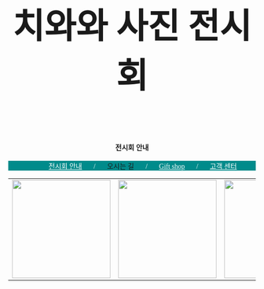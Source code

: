 <!DOCTYPE html>
<html lang="ko">
<head>
<meta charset="utf-8">
<style>
    img {display: block; margin: 0px auto;}
body {
    background-image: url("./배경\ 1\ 웹디자인.png");
}
    body { font-family: "THE뉴스속보";}
    h3{font-size: 70px;
        text-align: center;
    }
    h4 {text-align: center;}
    ul {text-align: center;}
    p{line-height: 160%;}    
</style>
</head>
<body>
    <div>
        <h3>치와와 사진 전시회</h3>
        <img src="치와와사진전시회1.png" alt="">
    </div>
</body>
<style>
    ul {
        background-color: darkcyan;
        padding: 10px
        text-aling: center;
        color: white;
    }
    li {
        display: inline;
        margin-left: 20px;
    }
    a:link, a:visited, a:active{
        color: white;
        text-decoration: underline;
    }
    a:hover {
        color: wheat;
        text-decoration: underline;
    }
</style>
</head>
<body>
    <h4>전시회 안내</h4>
    <ul>
        <li><a href="#">전시회 안내</a></li>
        <li>/</li>
        <li><a herf="#">오시는 길</a></li>
        <li>/</li>
        <li><a href="#">Gift shop</a></li>
        <li>/</li>
        <li><a href="#">고객 센터</a></li>
    </ul>
    <table>
        <tr>
          <td><img alt="" src="와와사진1.PNG" style= width="200" height="200" /></td>
          <td><img alt="" src="와와사진2.PNG" style= width="200" height="200" /></td>
          <td><img alt="" src="와와사진3.PNG" style= width="200" height="200" /></td>
          <td><img alt="" src="와와사진4.png.jpg" style= width="200" height="200" /></td>
          <td><img alt="" src="와와사진5.png" style= width="200" height="200" /></td>
        <tr>
        </div>
      </table>
    </div>
</body>
</style>
